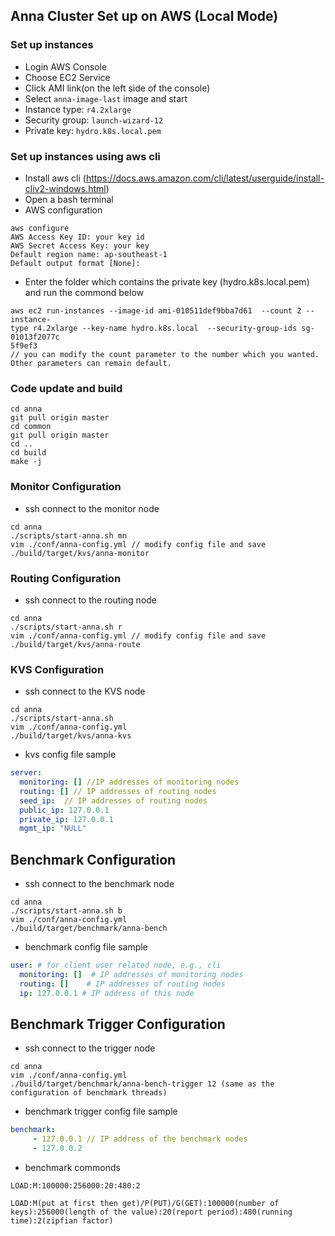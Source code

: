 ## Anna Cluster Set up on AWS (Local Mode)

### Set up instances
- Login AWS Console
- Choose EC2 Service
- Click AMI link(on the left side of the console)
- Select `anna-image-last` image and start
- Instance type: `r4.2xlarge`
- Security group: `launch-wizard-12`
- Private key: `hydro.k8s.local.pem`

### Set up instances using aws cli
- Install aws cli (https://docs.aws.amazon.com/cli/latest/userguide/install-cliv2-windows.html)
- Open a bash terminal
- AWS configuration
```
aws configure
AWS Access Key ID: your key id
AWS Secret Access Key: your key
Default region name: ap-southeast-1
Default output format [None]: 

```
- Enter the folder which contains the private key (hydro.k8s.local.pem) and run the commond below
```
aws ec2 run-instances --image-id ami-010511def9bba7d61  --count 2 --instance-
type r4.2xlarge --key-name hydro.k8s.local  --security-group-ids sg-01013f2077c
5f9ef3
// you can modify the count parameter to the number which you wanted. Other parameters can remain default.
```
### Code update and build
```
cd anna 
git pull origin master
cd common
git pull origin master
cd ..
cd build
make -j
```

### Monitor Configuration
- ssh connect to the monitor node
```
cd anna
./scripts/start-anna.sh mn
vim ./conf/anna-config.yml // modify config file and save
./build/target/kvs/anna-monitor
```

### Routing Configuration
- ssh connect to the routing node 
```
cd anna
./scripts/start-anna.sh r
vim ./conf/anna-config.yml // modify config file and save
./build/target/kvs/anna-route
```

### KVS Configuration
- ssh connect to the KVS node
```
cd anna
./scripts/start-anna.sh 
vim ./conf/anna-config.yml
./build/target/kvs/anna-kvs
```
- kvs config file sample
  
```yml
server:
  monitoring: [] //IP addresses of monitoring nodes
  routing: [] // IP addresses of routing nodes
  seed_ip:  // IP addresses of routing nodes
  public_ip: 127.0.0.1
  private_ip: 127.0.0.1
  mgmt_ip: "NULL"

```

## Benchmark Configuration
- ssh connect to the benchmark node
```
cd anna
./scripts/start-anna.sh b
vim ./conf/anna-config.yml
./build/target/benchmark/anna-bench
```
- benchmark config file sample
```yml
user: # for client user related node, e.g., cli
  monitoring: []  # IP addresses of monitoring nodes
  routing: []    # IP addresses of routing nodes
  ip: 127.0.0.1 # IP address of this node
```

## Benchmark Trigger Configuration
- ssh connect to the trigger node
```
cd anna
vim ./conf/anna-config.yml
./build/target/benchmark/anna-bench-trigger 12 (same as the configuration of benchmark threads)
```
- benchmark trigger config file sample
```yml
benchmark:
     - 127.0.0.1 // IP address of the benchmark nodes
     - 127.0.0.2 
```
- benchmark commonds
```
LOAD:M:100000:256000:20:480:2 

LOAD:M(put at first then get)/P(PUT)/G(GET):100000(number of keys):256000(length of the value):20(report period):480(running time):2(zipfian factor)
```